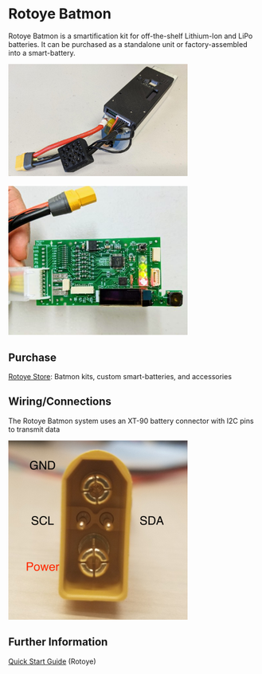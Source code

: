 # Rotoye Batmon

Rotoye Batmon is a smartification kit for off-the-shelf Lithium-Ion and LiPo batteries. It can be purchased as a standalone unit or factory-assembled into a smart-battery. 

<img src="../../assets/hardware/smart_batteries/rotoye_batmon/smart-battery-rotoye-pack.jpeg" alt="Pack" width="360"/>
<br/><br/>
<img src="../../assets/hardware/smart_batteries/rotoye_batmon/smart-battery-rotoye.jpg" alt="Board" width="360"/>


## Purchase

[Rotoye Store](https://rotoye.com/batmon/): Batmon kits, custom smart-batteries, and accessories


## Wiring/Connections

The Rotoye Batmon system uses an XT-90 battery connector with I2C pins to transmit data

<img src="../../assets/hardware/smart_batteries/rotoye_batmon/smart-battery-rotoye-xt90.png" alt="Board" width="360"/>

## Further Information

[Quick Start Guide](https://rotoye.com/batmon-tutorial/) (Rotoye)
